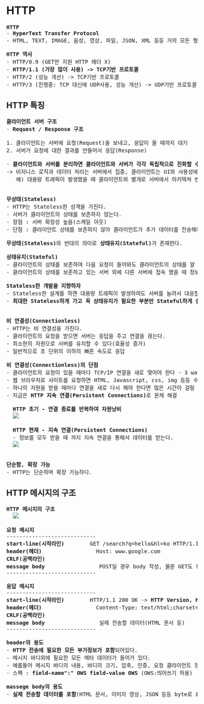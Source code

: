 # HTTP
<pre>
<b>HTTP</b>
- <b>HyperText Transfer Protocol</b>
- HTML, TEXT, IMAGE, 음성, 영상, 파일, JSON, XML 등등 거의 모든 형태의 바이너리(이진법) 데이터 전송 가능

<b>HTTP 역사</b>
- HTTP/0.9 (GET만 지원 HTTP 헤더 X)
- <b>HTTP/1.1 (가장 많이 사용) -> TCP기반 프로토콜</b>
- HTTP/2 (성능 개선) -> TCP기반 프로토콜
- HTTP/3 (진행중: TCP 대신에 UDP사용, 성능 개선) -> UDP기반 프로토콜
</pre>
## HTTP 특징
<pre>
<b>클라이언트 서버 구조</b>
- <b>Request / Response 구조</b>

1. 클라이언트는 서버에 요청(Request)을 보내고, 응답이 올 때까지 대기
2. 서버가 요청에 대한 결과를 만들어서 응답(Response)

- <b>클라이언트와 서버를 분리하면 클라이언트와 서버가 각각 독립적으로 진화할 수 있다.</b>
-> 비지니스 로직과 데이터 처리는 서버에서 집중, 클라이언트는 UI와 사용성에 집중하여 역할을 분리시킨다.
   예) 대용량 트래픽이 발생했을 때 클라이언트와 별개로 서버에서 아키텍쳐 번경만으로 해결할 수 있다.


<b>무상태(Stateless)</b>
- HTTP는 Stateless한 성격을 가진다.
- 서버가 클라이언트의 상태를 보존하지 않는다.
- 장점 : 서버 확장성 높음(스케일 아웃)
- 단점 : 클라이언트 상태를 보존하지 않아 클라이언트가 추가 데이터를 전송해야 한다.

<b>무상태(Stateless)</b>와 반대의 의미로 <b>상태유지(Stateful)</b>가 존재한다.

<b>상태유지(Stateful)</b>
- 클라이언트의 상태를 보존하여 다음 요청이 들어와도 클라이언트의 상태를 알 수 있다.
- 클라이언트의 상태를 보존하고 있는 서버 외에 다른 서버에 접속 했을 때 정보를 알 수 없다.

<b>Stateless한 개발을 지향하자</b>
- Stateless한 설계를 하면 대용량 트래픽이 발생하여도 서버를 늘려서 대응할 수 있다.
- <b>최대한 Stateless하게 가고 꼭 상태유지가 필요한 부분만 Stateful하게 설계한다.</b>


<b>비 연결성(Connectionless)</b>
- HTTP는 비 연결성을 가진다.
- 클라이언트의 요청을 받으면 서버는 응답을 주고 연결을 끊는다.
- 최소한의 자원으로 서버를 유지할 수 있다(효율성 증가)
- 일반적으로 초 단위의 이하의 빠른 속도로 응답

<b>비 연결성(Connectionless)의 단점</b>
- 클라이언트의 요청이 있을 때마다 TCP/IP 연결을 새로 맺어야 한다 - 3 way handshake 시간 추가
- 웹 브라우저로 사이트를 요청하면 HTML, Javascript, css, img 등등 수 많은 자원이 함께 다운로드 된다.
- 하나의 자원을 받을 때마다 연결을 새로 다시 해야 한다면 많은 시간이 걸릴 것이다.
- 지금은 <b>HTTP 지속 연결(Persistent Connections)</b>로 문제 해결

  <b>HTTP 초기 - 연결 종료를 반복하여 자원낭비</b>
  <img src="https://github.com/RyuKyeongWoo/TIL/blob/main/HTTP/img/Connectionless.PNG"/>

  <b>HTTP 현재 - 지속 연결(Persistent Connections)</b>
  - 정보를 모두 받을 때 까지 지속 연결을 통해서 데이터를 받는다.
  <img src="https://github.com/RyuKyeongWoo/TIL/blob/main/HTTP/img/PersistentConnections.PNG"/>


<b>단순함, 확장 가능</b>
- HTTP는 단순하며 확장 가능하다.
</pre>
## HTTP 메시지의 구조
<pre>
<b>HTTP 메시지의 구조</b>
  <img src="https://github.com/RyuKyeongWoo/TIL/blob/main/HTTP/img/HTTPMessage.PNG"/>

<b>요청 메시지</b>
----------------------------
<b>start-line(시작라인)</b>        GET /search?q=hello&hl=ko HTTP/1.1 -> <b>HTTP 메서드 /요청대상(절대경로?쿼리스트링), HTTP Version</b>
<b>header(헤더)</b>                 Host: www.google.com
<b>CRLF(공백라인)</b>
<b>message body</b>                 POST일 경우 body 작성, 물론 GET도 되지만 권장하지 않음
----------------------------

<b>응답 메시지</b>
----------------------------
<b>start-line(시작라인)</b>        HTTP/1.1 200 OK -> <b>HTTP Version, HTTP State Code</b>
<b>header(헤더)</b>                 Content-Type: text/html;charset=UTF-8 | Content-Length: 3423 | ...
<b>CRLF(공백라인)</b>
<b>message body</b>                 실제 전송할 데이터(HTML 문서 등)
----------------------------

<b>header의 용도</b>
- <b>HTTP 전송에 필요한 모든 부가정보가 포함</b>되어있다.
- 메시지 바디외에 필요한 모든 메타 데이터가 들어가 있다.
- 예를들어 메시지 바디의 내용, 바디의 크기, 압축, 인증, 요청 클라이언트 정보, 캐시 관리 정보 등등.. 필요시 임의의 헤더 추가도 가능
- 스펙 : <b>field-name":" OWS field-value OWS</b> (OWS:띄어쓰기 허용)

<b>massege body의 용도</b>
- <b>실제 전송할 데이터를 포함</b>(HTML 문서, 이미지 영상, JSON 등등 byte로 표현할 수 있는 모든 데이터 전송 가능)
</pre>